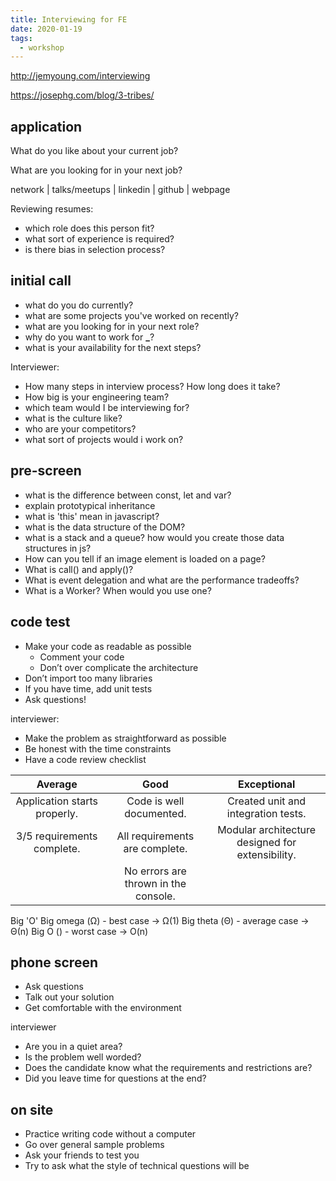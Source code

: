```yaml
---
title: Interviewing for FE
date: 2020-01-19
tags:
  - workshop
---
```


http://jemyoung.com/interviewing

https://josephg.com/blog/3-tribes/

## application

What do you like about your current job?

What are you looking for in your next job?

network | talks/meetups | linkedin | github | webpage

Reviewing resumes:

- which role does this person fit?
- what sort of experience is required?
- is there bias in selection process?

## initial call

- what do you do currently?
- what are some projects you've worked on recently?
- what are you looking for in your next role?
- why do you want to work for **\_**?
- what is your availability for the next steps?

Interviewer:

- How many steps in interview process? How long does it take?
- How big is your engineering team?
- which team would I be interviewing for?
- what is the culture like?
- who are your competitors?
- what sort of projects would i work on?

## pre-screen

- what is the difference between const, let and var?
- explain prototypical inheritance
- what is 'this' mean in javascript?
- what is the data structure of the DOM?
- what is a stack and a queue? how would you create those data structures in js?
- How can you tell if an image element is loaded on a page?
- What is call() and apply()?
- What is event delegation and what are the performance tradeoffs?
- What is a Worker? When would you use one?

## code test

- Make your code as readable as possible
  - Comment your code
  - Don’t over complicate the architecture
- Don’t import too many libraries
- If you have time, add unit tests
- Ask questions!

interviewer:

- Make the problem as straightforward as possible
- Be honest with the time constraints
- Have a code review checklist

|           Average            |                 Good                 |                   Exceptional                    |
| :--------------------------: | :----------------------------------: | :----------------------------------------------: |
| Application starts properly. |       Code is well documented.       |       Created unit and integration tests.        |
|  3/5 requirements complete.  |    All requirements are complete.    | Modular architecture designed for extensibility. |
|                              | No errors are thrown in the console. |                                                  |

Big 'O'
Big omega (Ω) - best case -> Ω(1)
Big theta (Θ) - average case -> Θ(n)
Big O () - worst case -> O(n)

## phone screen

- Ask questions
- Talk out your solution
- Get comfortable with the environment

interviewer

- Are you in a quiet area?
- Is the problem well worded?
- Does the candidate know what the requirements and restrictions are?
- Did you leave time for questions at the end?

## on site

- Practice writing code without a computer
- Go over general sample problems
- Ask your friends to test you
- Try to ask what the style of technical questions will be
